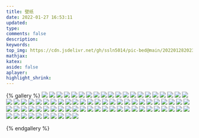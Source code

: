 ```yaml
---
title: 壁纸
date: 2022-01-27 16:53:11
updated:
type:
comments: false
description:
keywords:
top_img: https://cdn.jsdelivr.net/gh/ssln5014/pic-bed@main/202201282023161.jpg
mathjax:
katex:
aside: false
aplayer:
highlight_shrink:
---
```

{% gallery %}
![](https://cdn.jsdelivr.net/gh/ssln5014/pic-bed/202202071814970.jpg)
![](https://cdn.jsdelivr.net/gh/ssln5014/pic-bed/202202071814058.jpg)
![](https://cdn.jsdelivr.net/gh/ssln5014/pic-bed/202202071814123.jpg)
![](https://cdn.jsdelivr.net/gh/ssln5014/pic-bed/202202071814187.jpg)
![](https://cdn.jsdelivr.net/gh/ssln5014/pic-bed/202202071814244.png)
![](https://cdn.jsdelivr.net/gh/ssln5014/pic-bed/202202071814312.jpg)
![](https://cdn.jsdelivr.net/gh/ssln5014/pic-bed/202202071814368.jpg)
![](https://cdn.jsdelivr.net/gh/ssln5014/pic-bed/202202071824787.jpg)
![](https://cdn.jsdelivr.net/gh/ssln5014/pic-bed/202202071824913.jpg)
![](https://cdn.jsdelivr.net/gh/ssln5014/pic-bed/202202071824043.jpg)
![](https://cdn.jsdelivr.net/gh/ssln5014/pic-bed/202202071824166.png)
![](https://cdn.jsdelivr.net/gh/ssln5014/pic-bed/202202071824242.jpg)
![](https://cdn.jsdelivr.net/gh/ssln5014/pic-bed/202202071824314.jpg)
![](https://cdn.jsdelivr.net/gh/ssln5014/pic-bed/202202071824394.jpg)
![](https://cdn.jsdelivr.net/gh/ssln5014/pic-bed/202202071825410.jpg)
![](https://cdn.jsdelivr.net/gh/ssln5014/pic-bed/202202071825411.png)
![](https://cdn.jsdelivr.net/gh/ssln5014/pic-bed/202202071825412.jpg)
![](https://cdn.jsdelivr.net/gh/ssln5014/pic-bed/202202071825413.jpg)
![](https://cdn.jsdelivr.net/gh/ssln5014/pic-bed/202202071825414.png)
![](https://cdn.jsdelivr.net/gh/ssln5014/pic-bed/202202071825415.jpg)
![](https://cdn.jsdelivr.net/gh/ssln5014/pic-bed/202202071825416.jpg)
![](https://cdn.jsdelivr.net/gh/ssln5014/pic-bed/202202071825417.jpg)
![](https://cdn.jsdelivr.net/gh/ssln5014/pic-bed/202202071825418.jpg)
![](https://cdn.jsdelivr.net/gh/ssln5014/pic-bed/202202071825419.jpg)
![](https://cdn.jsdelivr.net/gh/ssln5014/pic-bed/202202071825420.png)
![](https://cdn.jsdelivr.net/gh/ssln5014/pic-bed/202202071825421.jpg)
![](https://cdn.jsdelivr.net/gh/ssln5014/pic-bed/202202071825422.png)
![](https://cdn.jsdelivr.net/gh/ssln5014/pic-bed/202202071825423.jpg)
![](https://cdn.jsdelivr.net/gh/ssln5014/pic-bed/202202071825424.jpg)
![](https://cdn.jsdelivr.net/gh/ssln5014/pic-bed/202202071825425.jpg)
![](https://cdn.jsdelivr.net/gh/ssln5014/pic-bed/202202071825426.jpg)
![](https://cdn.jsdelivr.net/gh/ssln5014/pic-bed/202202071825427.jpg)
![](https://cdn.jsdelivr.net/gh/ssln5014/pic-bed/202202071825428.jpg)
![](https://cdn.jsdelivr.net/gh/ssln5014/pic-bed/202202071825429.jpg)
![](https://cdn.jsdelivr.net/gh/ssln5014/pic-bed/202202071825430.jpg)
![](https://cdn.jsdelivr.net/gh/ssln5014/pic-bed/202202071826487.jpg)
![](https://cdn.jsdelivr.net/gh/ssln5014/pic-bed/202202071826488.png)
![](https://cdn.jsdelivr.net/gh/ssln5014/pic-bed/202202071826489.png)
![](https://cdn.jsdelivr.net/gh/ssln5014/pic-bed/202202071826490.jpg)
![](https://cdn.jsdelivr.net/gh/ssln5014/pic-bed/202202071826491.png)
![](https://cdn.jsdelivr.net/gh/ssln5014/pic-bed/202202071826492.jpg)
![](https://cdn.jsdelivr.net/gh/ssln5014/pic-bed/202202071826493.jpg)
![](https://cdn.jsdelivr.net/gh/ssln5014/pic-bed/202202071826494.jpg)
![](https://cdn.jsdelivr.net/gh/ssln5014/pic-bed/202202071826495.jpg)
![](https://cdn.jsdelivr.net/gh/ssln5014/pic-bed/202202071826496.jpg)
![](https://cdn.jsdelivr.net/gh/ssln5014/pic-bed/202202071826497.jpg)
![](https://cdn.jsdelivr.net/gh/ssln5014/pic-bed/202202071826498.jpg)
![](https://cdn.jsdelivr.net/gh/ssln5014/pic-bed/202202071826499.jpg)
![](https://cdn.jsdelivr.net/gh/ssln5014/pic-bed/202202071826500.jpg)
![](https://cdn.jsdelivr.net/gh/ssln5014/pic-bed/202202071826501.jpg)
![](https://cdn.jsdelivr.net/gh/ssln5014/pic-bed/202202071826502.jpg)
![](https://cdn.jsdelivr.net/gh/ssln5014/pic-bed/202202071826503.jpg)
![](https://cdn.jsdelivr.net/gh/ssln5014/pic-bed/202202071826504.jpg)
![](https://cdn.jsdelivr.net/gh/ssln5014/pic-bed/202202071826505.jpg)
![](https://cdn.jsdelivr.net/gh/ssln5014/pic-bed/202202071826506.jpg)
![](https://cdn.jsdelivr.net/gh/ssln5014/pic-bed/202202071826507.jpg)
![](https://cdn.jsdelivr.net/gh/ssln5014/pic-bed/202202071826508.jpg)
![](https://cdn.jsdelivr.net/gh/ssln5014/pic-bed/202202071826509.jpg)
![](https://cdn.jsdelivr.net/gh/ssln5014/pic-bed/202202071826510.jpg)
![](https://cdn.jsdelivr.net/gh/ssln5014/pic-bed/202202071826511.jpg)
![](https://cdn.jsdelivr.net/gh/ssln5014/pic-bed/202202071826512.jpg)
![](https://cdn.jsdelivr.net/gh/ssln5014/pic-bed/202202071826513.jpg)
![](https://cdn.jsdelivr.net/gh/ssln5014/pic-bed/202202071826514.jpg)
![](https://cdn.jsdelivr.net/gh/ssln5014/pic-bed/202202071826515.jpg)
![](https://cdn.jsdelivr.net/gh/ssln5014/pic-bed/202202071826516.jpg)
![](https://cdn.jsdelivr.net/gh/ssln5014/pic-bed/202202071826518.jpg)
![](https://cdn.jsdelivr.net/gh/ssln5014/pic-bed/202202071826519.jpg)
![](https://cdn.jsdelivr.net/gh/ssln5014/pic-bed/202202071826520.jpg)
![](https://cdn.jsdelivr.net/gh/ssln5014/pic-bed/202202071826521.jpg)
![](https://cdn.jsdelivr.net/gh/ssln5014/pic-bed/202202071826522.jpg)
![](https://cdn.jsdelivr.net/gh/ssln5014/pic-bed/202202071826523.jpg)
![](https://cdn.jsdelivr.net/gh/ssln5014/pic-bed/202202071826524.jpg)
![](https://cdn.jsdelivr.net/gh/ssln5014/pic-bed/202202071826525.jpg)
![](https://cdn.jsdelivr.net/gh/ssln5014/pic-bed/202202071826526.jpg)
![](https://cdn.jsdelivr.net/gh/ssln5014/pic-bed/202202071826527.jpg)
![](https://cdn.jsdelivr.net/gh/ssln5014/pic-bed/202202071826528.jpg)
![](https://cdn.jsdelivr.net/gh/ssln5014/pic-bed/202202071826529.jpg)
![](https://cdn.jsdelivr.net/gh/ssln5014/pic-bed/202202071826530.jpg)
![](https://cdn.jsdelivr.net/gh/ssln5014/pic-bed/202202071826531.jpg)
![](https://cdn.jsdelivr.net/gh/ssln5014/pic-bed/202202071826532.jpg)



{% endgallery %}
